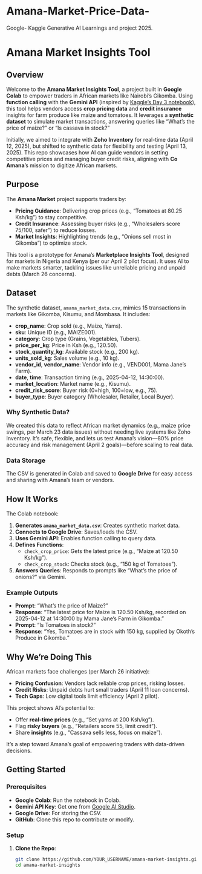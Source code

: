 # Amana-Market-Price-Data-
Google- Kaggle Generative AI Learnings and project 2025.
# Amana Market Insights Tool

## Overview
Welcome to the **Amana Market Insights Tool**, a project built in **Google Colab** to empower traders in African markets like Nairobi’s Gikomba. Using **function calling** with the **Gemini API** (inspired by [Kaggle’s Day 3 notebook](https://www.kaggle.com/code/susanngatia/day-3-function-calling-with-the-gemini-api)), this tool helps vendors access **crop pricing data** and **credit insurance** insights for farm produce like maize and tomatoes. It leverages a **synthetic dataset** to simulate market transactions, answering queries like “What’s the price of maize?” or “Is cassava in stock?”

Initially, we aimed to integrate with **Zoho Inventory** for real-time data (April 12, 2025), but shifted to synthetic data for flexibility and testing (April 13, 2025). This repo showcases how AI can guide vendors in setting competitive prices and managing buyer credit risks, aligning with **Co Amana**’s mission to digitize African markets.

## Purpose
The **Amana Market** project supports traders by:
- **Pricing Guidance**: Delivering crop prices (e.g., “Tomatoes at 80.25 Ksh/kg”) to stay competitive.
- **Credit Insurance**: Assessing buyer risks (e.g., “Wholesalers score 75/100, safer”) to reduce losses.
- **Market Insights**: Highlighting trends (e.g., “Onions sell most in Gikomba”) to optimize stock.

This tool is a prototype for Amana’s **Marketplace Insights Tool**, designed for markets in Nigeria and Kenya (per our April 2 pilot focus). It uses AI to make markets smarter, tackling issues like unreliable pricing and unpaid debts (March 26 concerns).

## Dataset
The synthetic dataset, `amana_market_data.csv`, mimics 15 transactions in markets like Gikomba, Kisumu, and Mombasa. It includes:

- **crop_name**: Crop sold (e.g., Maize, Yams).
- **sku**: Unique ID (e.g., MAIZE001).
- **category**: Crop type (Grains, Vegetables, Tubers).
- **price_per_kg**: Price in Ksh (e.g., 120.50).
- **stock_quantity_kg**: Available stock (e.g., 200 kg).
- **units_sold_kg**: Sales volume (e.g., 10 kg).
- **vendor_id**, **vendor_name**: Vendor info (e.g., VEND001, Mama Jane’s Farm).
- **date**, **time**: Transaction timing (e.g., 2025-04-12, 14:30:00).
- **market_location**: Market name (e.g., Kisumu).
- **credit_risk_score**: Buyer risk (0=high, 100=low, e.g., 75).
- **buyer_type**: Buyer category (Wholesaler, Retailer, Local Buyer).

### Why Synthetic Data?
We created this data to reflect African market dynamics (e.g., maize price swings, per March 23 data issues) without needing live systems like Zoho Inventory. It’s safe, flexible, and lets us test Amana’s vision—80% price accuracy and risk management (April 2 goals)—before scaling to real data.

### Data Storage
The CSV is generated in Colab and saved to **Google Drive** for easy access and sharing with Amana’s team or vendors.

## How It Works
The Colab notebook:
1. **Generates `amana_market_data.csv`**: Creates synthetic market data.
2. **Connects to Google Drive**: Saves/loads the CSV.
3. **Uses Gemini API**: Enables function calling to query data.
4. **Defines Functions**:
   - `check_crop_price`: Gets the latest price (e.g., “Maize at 120.50 Ksh/kg”).
   - `check_crop_stock`: Checks stock (e.g., “150 kg of Tomatoes”).
5. **Answers Queries**: Responds to prompts like “What’s the price of onions?” via Gemini.

### Example Outputs
- **Prompt**: “What’s the price of Maize?”
- **Response**: “The latest price for Maize is 120.50 Ksh/kg, recorded on 2025-04-12 at 14:30:00 by Mama Jane’s Farm in Gikomba.”
- **Prompt**: “Is Tomatoes in stock?”
- **Response**: “Yes, Tomatoes are in stock with 150 kg, supplied by Okoth’s Produce in Gikomba.”

## Why We’re Doing This
African markets face challenges (per March 26 initiative):
- **Pricing Confusion**: Vendors lack reliable crop prices, risking losses.
- **Credit Risks**: Unpaid debts hurt small traders (April 11 loan concerns).
- **Tech Gaps**: Low digital tools limit efficiency (April 2 pilot).

This project shows AI’s potential to:
- Offer **real-time prices** (e.g., “Set yams at 200 Ksh/kg”).
- Flag **risky buyers** (e.g., “Retailers score 55, limit credit”).
- Share **insights** (e.g., “Cassava sells less, focus on maize”).

It’s a step toward Amana’s goal of empowering traders with data-driven decisions.

## Getting Started
### Prerequisites
- **Google Colab**: Run the notebook in Colab.
- **Gemini API Key**: Get one from [Google AI Studio](https://aistudio.google.com).
- **Google Drive**: For storing the CSV.
- **GitHub**: Clone this repo to contribute or modify.

### Setup
1. **Clone the Repo**:
   ```bash
   git clone https://github.com/YOUR_USERNAME/amana-market-insights.git
   cd amana-market-insights
